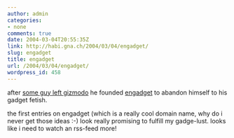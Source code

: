 ```yaml
---
author: admin
categories:
- none
comments: true
date: 2004-03-04T20:55:35Z
link: http://habi.gna.ch/2004/03/04/engadget/
slug: engadget
title: engadget
url: /2004/03/04/engadget/
wordpress_id: 458
---
```


after [some guy left gizmodo](http://www.engadget.com/) he founded [engadget](http://www.engadget.com/) to abandon himself to his gadget fetish.

the first entries on engadget (which is a really cool domain name, why do i never get those ideas :-) look really promising to fulfill my gadge-lust.
looks like i need to watch an rss-feed more!
